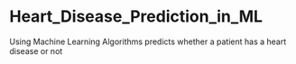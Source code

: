 # Heart_Disease_Prediction_in_ML
Using Machine Learning Algorithms predicts whether a patient has a heart disease or not 
